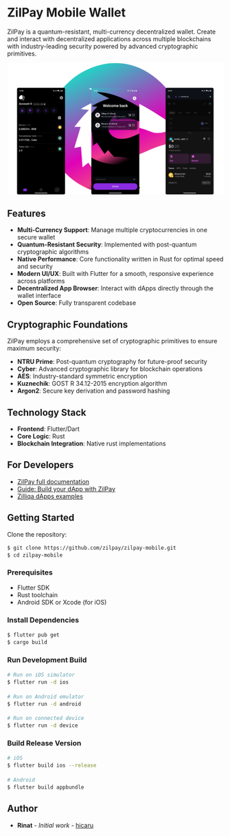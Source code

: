 # ZilPay Mobile Wallet

ZilPay is a quantum-resistant, multi-currency decentralized wallet. Create and interact with decentralized applications across multiple blockchains with industry-leading security powered by advanced cryptographic primitives.

<p align="center">
  <a href="https://zilpay.io"><img src="https://github.com/zilpay/zilpay-mobile/blob/master/imgs/preview.png"></a>
</p>

## Features

- **Multi-Currency Support**: Manage multiple cryptocurrencies in one secure wallet
- **Quantum-Resistant Security**: Implemented with post-quantum cryptographic algorithms
- **Native Performance**: Core functionality written in Rust for optimal speed and security
- **Modern UI/UX**: Built with Flutter for a smooth, responsive experience across platforms
- **Decentralized App Browser**: Interact with dApps directly through the wallet interface
- **Open Source**: Fully transparent codebase

## Cryptographic Foundations

ZilPay employs a comprehensive set of cryptographic primitives to ensure maximum security:

- **NTRU Prime**: Post-quantum cryptography for future-proof security
- **Cyber**: Advanced cryptographic library for blockchain operations
- **AES**: Industry-standard symmetric encryption
- **Kuznechik**: GOST R 34.12-2015 encryption algorithm
- **Argon2**: Secure key derivation and password hashing

## Technology Stack

- **Frontend**: Flutter/Dart
- **Core Logic**: Rust
- **Blockchain Integration**: Native rust implementations

## For Developers

- [ZilPay full documentation](https://zilpay.github.io/zilpay-docs/)
- [Guide: Build your dApp with ZilPay](https://medium.com/coinmonks/test-and-develop-dapps-on-zilliqa-with-zilpay-52b165f118bf?source=friends_link&sk=2a60070ddac60677ec36b1234c60222a)
- [Zilliqa dApps examples](https://github.com/lich666dead/zilliqa-dApps)

## Getting Started

Clone the repository:
```bash
$ git clone https://github.com/zilpay/zilpay-mobile.git
$ cd zilpay-mobile
```

### Prerequisites
- Flutter SDK
- Rust toolchain
- Android SDK or Xcode (for iOS)

### Install Dependencies

```bash
$ flutter pub get
$ cargo build
```

### Run Development Build

```bash
# Run on iOS simulator
$ flutter run -d ios

# Run on Android emulator
$ flutter run -d android

# Run on connected device
$ flutter run -d device
```

### Build Release Version

```bash
# iOS
$ flutter build ios --release

# Android
$ flutter build appbundle
```

## Author

* **Rinat** - *Initial work* - [hicaru](https://github.com/hicaru)
